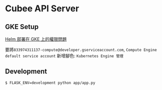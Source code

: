 # Cubee API Server

## GKE Setup

[Helm 部署在 GKE 上的權限問題](https://medium.com/smalltowntechblog/helm-tiller-%E9%83%A8%E7%BD%B2%E5%9C%A8-gke-%E4%B8%8A%E7%9A%84%E6%AC%8A%E9%99%90%E5%95%8F%E9%A1%8C-a016f703372e)

要將`833974311137-compute@developer.gserviceaccount.com`, `Compute Engine default service account` 新增腳色: `Kubernetes Engine 管理`

## Development

```
$ FLASK_ENV=development python app/app.py
```
